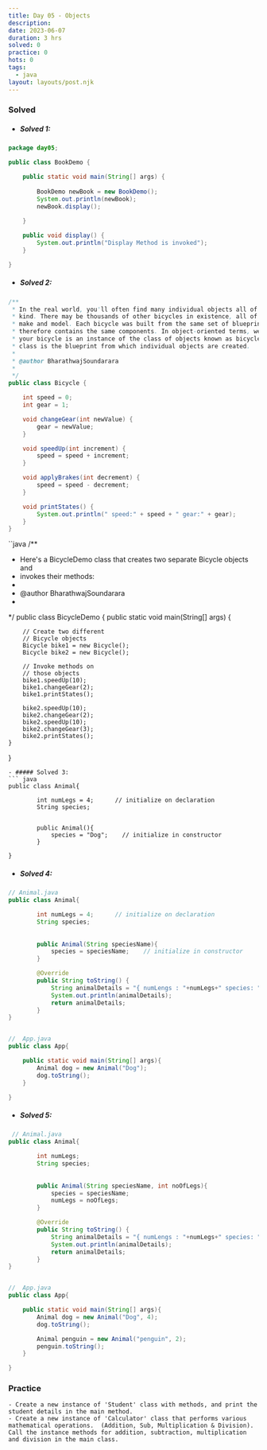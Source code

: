 ```yaml
---
title: Day 05 - Objects
description: 
date: 2023-06-07
duration: 3 hrs
solved: 0
practice: 0
hots: 0
tags:
  - java
layout: layouts/post.njk
---
```



### Solved
- #####  Solved 1:

```java
package day05;

public class BookDemo {

	public static void main(String[] args) {
		
		BookDemo newBook = new BookDemo();
		System.out.println(newBook);
		newBook.display();

	}
	
	public void display() {
		System.out.println("Display Method is invoked");
	}

}
```
- ##### Solved 2: 
```java
/**
 * In the real world, you'll often find many individual objects all of the same
 * kind. There may be thousands of other bicycles in existence, all of the same
 * make and model. Each bicycle was built from the same set of blueprints and
 * therefore contains the same components. In object-oriented terms, we say that
 * your bicycle is an instance of the class of objects known as bicycles. A
 * class is the blueprint from which individual objects are created.
 * 
 * @author BharathwajSoundarara
 *
 */
public class Bicycle {

	int speed = 0;
	int gear = 1;

	void changeGear(int newValue) {
		gear = newValue;
	}

	void speedUp(int increment) {
		speed = speed + increment;
	}

	void applyBrakes(int decrement) {
		speed = speed - decrement;
	}

	void printStates() {
		System.out.println(" speed:" + speed + " gear:" + gear);
	}
}


```

``java
/**
 * Here's a BicycleDemo class that creates two separate Bicycle objects and
 * invokes their methods:
 * 
 * @author BharathwajSoundarara
 *
 */
public class BicycleDemo {
	public static void main(String[] args) {

		// Create two different
		// Bicycle objects
		Bicycle bike1 = new Bicycle();
		Bicycle bike2 = new Bicycle();

		// Invoke methods on
		// those objects
		bike1.speedUp(10);
		bike1.changeGear(2);
		bike1.printStates();

		bike2.speedUp(10);
		bike2.changeGear(2);
		bike2.speedUp(10);
		bike2.changeGear(3);
		bike2.printStates();
	}
}

```
- ##### Solved 3: 
``` java
public class Animal{

		int numLegs = 4;      // initialize on declaration
		String species;
	
	
		public Animal(){
			species = "Dog";    // initialize in constructor
		}

}
```

- ##### Solved 4: 
```java
// Animal.java
public class Animal{

		int numLegs = 4;      // initialize on declaration
		String species;
	
	
		public Animal(String speciesName){
			species = speciesName;    // initialize in constructor
		}

		@Override
		public String toString() {
			String animalDetails = "{ numLengs : "+numLegs+" species: "+species+" }";
			System.out.println(animalDetails);
			return animalDetails;
		}
}


//  App.java
public class App{

	public static void main(String[] args){
		Animal dog = new Animal("Dog");
		dog.toString();
	}

}
```
- ##### Solved 5:
```java
 // Animal.java
public class Animal{

		int numLegs;      
		String species;
	
	
		public Animal(String speciesName, int noOfLegs){
			species = speciesName;    
			numLegs = noOfLegs;
		}

		@Override
		public String toString() {
			String animalDetails = "{ numLengs : "+numLegs+" species: "+species+" }";
			System.out.println(animalDetails);
			return animalDetails;
		}
}


//  App.java
public class App{

	public static void main(String[] args){
		Animal dog = new Animal("Dog", 4);
		dog.toString();

		Animal penguin = new Animal("penguin", 2);
		penguin.toString();
	}

}
```

### Practice

```
- Create a new instance of 'Student' class with methods, and print the student details in the main method.
- Create a new instance of 'Calculator' class that performs various mathematical operations.  (Addition, Sub, Multiplication & Division). Call the instance methods for addition, subtraction, multiplication and division in the main class.
```


